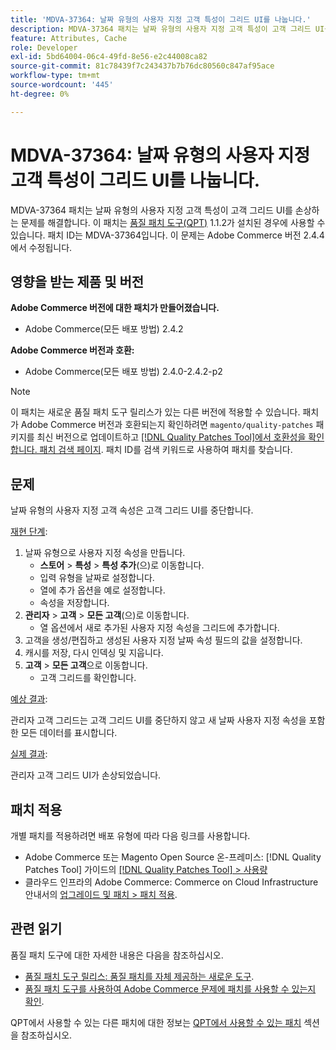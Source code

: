 ```yaml
---
title: 'MDVA-37364: 날짜 유형의 사용자 지정 고객 특성이 그리드 UI를 나눕니다.'
description: MDVA-37364 패치는 날짜 유형의 사용자 지정 고객 특성이 고객 그리드 UI를 손상하는 문제를 해결합니다. 이 패치는 [Quality Patches Tool (QPT)](https://experienceleague.adobe.com/en/docs/commerce-knowledge-base/kb/announcements/commerce-announcements/magento-quality-patches-released-new-tool-to-self-serve-quality-patches) 1.1.2가 설치된 경우 사용할 수 있습니다. 패치 ID는 MDVA-37364입니다. 이 문제는 Adobe Commerce 버전 2.4.4에서 수정됩니다.
feature: Attributes, Cache
role: Developer
exl-id: 5bd64004-06c4-49fd-8e56-e2c44008ca82
source-git-commit: 81c78439f7c243437b7b76dc80560c847af95ace
workflow-type: tm+mt
source-wordcount: '445'
ht-degree: 0%

---
```


# MDVA-37364: 날짜 유형의 사용자 지정 고객 특성이 그리드 UI를 나눕니다.

MDVA-37364 패치는 날짜 유형의 사용자 지정 고객 특성이 고객 그리드 UI를 손상하는 문제를 해결합니다. 이 패치는 [품질 패치 도구(QPT)](https://experienceleague.adobe.com/en/docs/commerce-knowledge-base/kb/announcements/commerce-announcements/magento-quality-patches-released-new-tool-to-self-serve-quality-patches) 1.1.2가 설치된 경우에 사용할 수 있습니다. 패치 ID는 MDVA-37364입니다. 이 문제는 Adobe Commerce 버전 2.4.4에서 수정됩니다.

## 영향을 받는 제품 및 버전

**Adobe Commerce 버전에 대한 패치가 만들어졌습니다.**

* Adobe Commerce(모든 배포 방법) 2.4.2

**Adobe Commerce 버전과 호환:**

* Adobe Commerce(모든 배포 방법) 2.4.0-2.4.2-p2

>[!NOTE]
>
>이 패치는 새로운 품질 패치 도구 릴리스가 있는 다른 버전에 적용할 수 있습니다. 패치가 Adobe Commerce 버전과 호환되는지 확인하려면 `magento/quality-patches` 패키지를 최신 버전으로 업데이트하고 [[!DNL Quality Patches Tool]에서 호환성을 확인합니다. 패치 검색 페이지](https://experienceleague.adobe.com/en/docs/commerce-knowledge-base/kb/announcements/commerce-announcements/magento-quality-patches-released-new-tool-to-self-serve-quality-patches). 패치 ID를 검색 키워드로 사용하여 패치를 찾습니다.

## 문제

날짜 유형의 사용자 지정 고객 속성은 고객 그리드 UI를 중단합니다.

<u>재현 단계</u>:

1. 날짜 유형으로 사용자 지정 속성을 만듭니다.
   * **스토어** > **특성** > **특성 추가**(으)로 이동합니다.
   * 입력 유형을 날짜로 설정합니다.
   * 열에 추가 옵션을 예로 설정합니다.
   * 속성을 저장합니다.
1. **관리자** > **고객** > **모든 고객**(으)로 이동합니다.
   * 열 옵션에서 새로 추가된 사용자 지정 속성을 그리드에 추가합니다.
1. 고객을 생성/편집하고 생성된 사용자 지정 날짜 속성 필드의 값을 설정합니다.
1. 캐시를 저장, 다시 인덱싱 및 지웁니다.
1. **고객** > **모든 고객**&#x200B;으로 이동합니다.
   * 고객 그리드를 확인합니다.

<u>예상 결과</u>:

관리자 고객 그리드는 고객 그리드 UI를 중단하지 않고 새 날짜 사용자 지정 속성을 포함한 모든 데이터를 표시합니다.

<u>실제 결과</u>:

관리자 고객 그리드 UI가 손상되었습니다.

## 패치 적용

개별 패치를 적용하려면 배포 유형에 따라 다음 링크를 사용합니다.

* Adobe Commerce 또는 Magento Open Source 온-프레미스: [!DNL Quality Patches Tool] 가이드의 [[!DNL Quality Patches Tool] > 사용량](/help/tools/quality-patches-tool/usage.md)
* 클라우드 인프라의 Adobe Commerce: Commerce on Cloud Infrastructure 안내서의 [업그레이드 및 패치 > 패치 적용](https://experienceleague.adobe.com/docs/commerce-cloud-service/user-guide/develop/upgrade/apply-patches.html).

## 관련 읽기

품질 패치 도구에 대한 자세한 내용은 다음을 참조하십시오.

* [품질 패치 도구 릴리스: 품질 패치를 자체 제공하는 새로운 도구](https://experienceleague.adobe.com/en/docs/commerce-knowledge-base/kb/announcements/commerce-announcements/magento-quality-patches-released-new-tool-to-self-serve-quality-patches).
* [품질 패치 도구를 사용하여 Adobe Commerce 문제에 패치를 사용할 수 있는지 확인](/help/tools/quality-patches-tool/patches-available-in-qpt/check-patch-for-magento-issue-with-magento-quality-patches.md).

QPT에서 사용할 수 있는 다른 패치에 대한 정보는 [QPT에서 사용할 수 있는 패치](https://support.magento.com/hc/en-us/sections/360010506631-Patches-available-in-MQP-tool-) 섹션을 참조하십시오.
